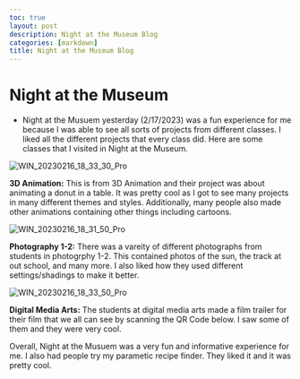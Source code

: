 ```yaml
---
toc: true
layout: post
description: Night at the Museum Blog
categories: [markdown]
title: Night at the Museum Blog
---
```


# Night at the Museum
- Night at the Musuem yesterday (2/17/2023) was a fun experience for me because I was able to see all sorts of projects from different classes. I liked all the different
 projects that every class did. Here are some classes that I visited in Night at the Museum. 
 
![WIN_20230216_18_33_30_Pro](https://user-images.githubusercontent.com/111467009/219811902-57ecfc04-d17a-47fc-bf24-313f196809fd.jpg)

**3D Animation:** This is from 3D Animation and their project was about animating a donut in a table. It was pretty cool as I got to see many projects in many 
different themes and styles. Additionally, many people also made other animations containing other things including cartoons.

![WIN_20230216_18_31_50_Pro](https://user-images.githubusercontent.com/111467009/219812679-7dc9c9f8-f3dd-4bfa-aeb3-20086ea1fb12.jpg)

**Photography 1-2:** There was a vareity of different photographs from students in photogrphy 1-2. This contained photos of the sun, the track at out school, and many more.
I also liked how they used different settings/shadings to make it better.

![WIN_20230216_18_33_50_Pro](https://user-images.githubusercontent.com/111467009/219813021-812a92da-eada-47e2-b795-c3d2a46f93ea.jpg)

**Digital Media Arts:** The students at digital media arts made a film trailer for their film that we all can see by  scanning the QR Code below. I saw some of them and they were very cool.


Overall, Night at the Musuem was a very fun and informative experience for me. I also had people try my parametic recipe finder. They liked it and it was pretty cool.

